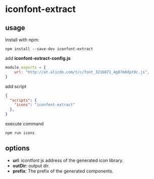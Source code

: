 # iconfont-extract

## usage 

Install with npm:
```shell
npm install --save-dev iconfont-extract
```

add **iconfont-extract-config.js**

```js
module.exports = {
    url: "http://at.alicdn.com/t/c/font_3216871_4g87m8dpt9c.js",
}
```

add script
```json
{
  "scripts": {
    "icons": "iconfont-extract"
  },
}
```

execute command

```shell
npm run icons
```

## options 
+ **url**: icontfont js address of the generated icon library.
+ **outDir**: output dir.
+ **prefix**: The prefix of the generated components.